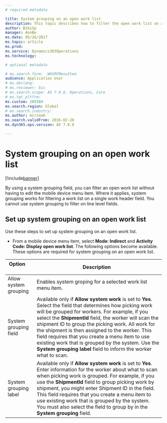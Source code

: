 ```yaml
---
# required metadata

title: System grouping on an open work list
description: This topic describes how to filter the open work list on a mobile device.
author: BibiSp
manager: AnnBe
ms.date: 05/26/2017
ms.topic: article
ms.prod: 
ms.service: Dynamics365Operations
ms.technology: 

# optional metadata

# ms.search.form:  WHSRFMenuItem
audience: Application User
# ms.devlang: 
# ms.reviewer: bis
# ms.search.scope: AX 7.0.0, Operations, Core
# ms.tgt_pltfrm: 
ms.custom: 269384
ms.search.region: Global
# ms.search.industry: 
ms.author: mirzaab
ms.search.validFrom: 2016-02-28
ms.dyn365.ops.version: AX 7.0.0

---
```


# System grouping on an open work list

[!include[banner](../includes/banner.md)]

By using a system grouping field, you can filter an open work list without having to edit the mobile device menu item.
Where it applies, system grouping works for filtering a work list on a single work header field. You cannot use system grouping to filter on line level fields.

## Set up system grouping on an open work list
Use these steps to set up system grouping on an open work list.

-	From a mobile device menu item, select **Mode: Indirect** and **Activity Code: Display open work list**. The following options become available. These options are required for system grouping on an open work list. 

| Option        | Description   | 
| ------------- | ------------- |
| Allow system grouping   | Enables system groping for a selected work list menu item.| 
| System grouping field   | Available only if **Allow system work** is set to **Yes**. Select the field that determines how picking work will be grouped for workers. For example, if you select the **ShipmentId** field, the worker will scan the shipment ID to group the picking work. All work for the shipment is then assigned to the worker. This field requires that you create a menu item to use existing work that is grouped by the system. Use the **System grouping label** field to inform the worker what to scan. |
| System grouping label   | Available only if **Allow system work** is set to **Yes**. Enter information for the worker about what to scan when picking work is grouped. For example, if you use the **ShipmentId** field to group picking work by shipment, you might enter Shipment ID in the field. This field requires that you create a menu item to use existing work that is grouped by the system. You must also select the field to group by in the **System grouping** field.|
